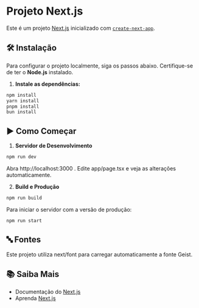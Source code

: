 # Projeto Next.js

Este é um projeto [Next.js](https://nextjs.org) inicializado com [`create-next-app`](https://nextjs.org/docs/app/api-reference/cli/create-next-app).

## 🛠️ Instalação

Para configurar o projeto localmente, siga os passos abaixo. Certifique-se de ter o **Node.js** instalado.

1. **Instale as dependências:**
```bash
npm install
yarn install
pnpm install
bun install
```

## ▶️ Como Começar
1. **Servidor de Desenvolvimento**
```bash
npm run dev
```

Abra http://localhost:3000
. Edite app/page.tsx e veja as alterações automaticamente.

2. **Build e Produção**
```bash
npm run build
```

Para iniciar o servidor com a versão de produção:
```bash
npm run start
```

## 🔤 Fontes
Este projeto utiliza next/font
 para carregar automaticamente a fonte Geist.

 ## 📚 Saiba Mais
* Documentação do [Next.js](https://nextjs.org/docs)
* Aprenda [Next.js](https://nextjs.org/learn)
